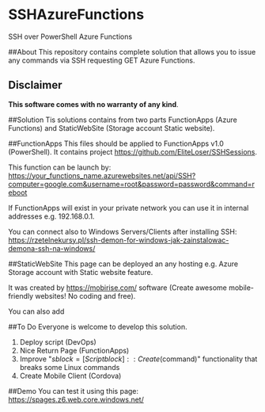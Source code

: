 # SSHAzureFunctions
SSH over PowerShell Azure Functions

##About
This repository contains complete solution that allows you to issue any commands via SSH requesting GET Azure Functions.

## Disclaimer
**This software comes with no warranty of any kind**.

##Solution
Tis solutions contains from two parts FunctionApps (Azure Functions) and StaticWebSite (Storage account Static website).

##FunctionApps
This files should be applied to FunctionApps v1.0 (PowerShell). It contains project https://github.com/EliteLoser/SSHSessions.

This function can be launch by:
https://your_functions_name.azurewebsites.net/api/SSH?computer=google.com&username=root&password=password&command=reboot

If FunctionApps will exist in your private network you can use it in internal addresses e.g. 192.168.0.1.

You can connect also to Windows Servers/Clients after installing SSH: https://rzetelnekursy.pl/ssh-demon-for-windows-jak-zainstalowac-demona-ssh-na-windows/

##StaticWebSite
This page can be deployed an any hosting e.g. Azure Storage account with Static website feature.

It was created by https://mobirise.com/ software (Create awesome mobile-friendly websites! No coding and free).

You can also add 

##To Do
Everyone is welcome to develop this solution.

1. Deploy script (DevOps)
2. Nice Return Page (FunctionApps)
3. Improve "$sblock  = [Scriptblock]::Create($command)" functionality that breaks some Linux commands  
4. Create Mobile Client (Cordova)

##Demo
You can test it using this page: https://spages.z6.web.core.windows.net/
